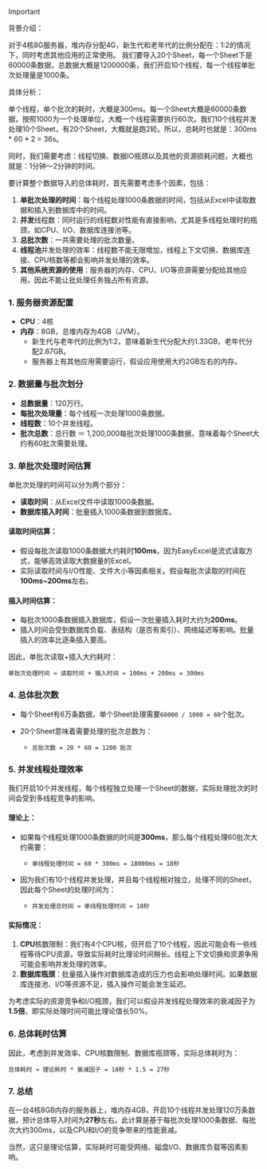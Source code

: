 > [!IMPORTANT]
>
> 背景介绍：
>
> 对于4核8G服务器，堆内存分配4G，新生代和老年代的比例分配在：1:2的情况下，同时考虑其他应用的正常使用。 我们要导入20个Sheet，每一个Sheet下是60000条数据，总数据大概是1200000条，我们开启10个线程，每一个线程单批次处理量是1000条。
>
> 
>
> 具体分析：
>
> 单个线程，单个批次的耗时，大概是300ms。每一个Sheet大概是60000条数据，按照1000为一个处理单位，大概一个线程需要执行60次。我们10个线程并发处理10个Sheet，有20个Sheet，大概就是跑2轮。所以，总耗时也就是：300ms * 60 * 2 = 36s。
>
> 同时，我们需要考虑：线程切换、数据IO瓶颈以及其他的资源损耗问题，大概也就是：1分钟～2分钟的时间。

要计算整个数据导入的总体耗时，首先需要考虑多个因素，包括：

1. **单批次处理的时间**：每个线程处理1000条数据的时间，包括从Excel中读取数据和插入到数据库中的时间。
2. **并发**线程数：同时运行的线程数对性能有直接影响，尤其是多线程处理时的瓶颈，如CPU、I/O、数据库连接池等。
3. **总批次数**：一共需要处理的批次数量。
4. **线程池**并发处理的效率：线程数不能无限增加，线程上下文切换、数据库连接、CPU核数等都会影响并发处理的效率。
5. **其他系统资源的使用**：服务器的内存、CPU、I/O等资源需要分配给其他应用，因此不能让批处理任务独占所有资源。

### 1. **服务器资源配置**

- **CPU**：4核
- **内存**：8GB，总堆内存为4GB（JVM）。
  - 新生代与老年代的比例为1:2，意味着新生代分配大约1.33GB，老年代分配2.67GB。
  - 服务器上有其他应用需要运行，假设应用使用大约2GB左右的内存。

### 2. **数据量与批次划分**

- **总数据量**：120万行。
- **每批次处理量**：每个线程一次处理1000条数据。
- **线程数**：10个并发线程。
- **批次总数**：总行数 ＝ 1,200,000每批次处理1000条数据，意味着每个Sheet大约有60批次需要处理。

### 3. **单批次处理时间估算**

单批次处理的时间可以分为两个部分：

- **读取时间**：从Excel文件中读取1000条数据。
- **数据库插入时间**：批量插入1000条数据到数据库。

#### 读取时间估算：

- 假设每批次读取1000条数据大约耗时**100ms**，因为EasyExcel是流式读取方式，能够高效读取大数据量的Excel。
- 实际读取时间与I/O性能、文件大小等因素相关。假设每批次读取的时间在**100ms~200ms**左右。

#### 插入时间估算：

- 每批次1000条数据插入数据库，假设一次批量插入耗时大约为**200ms**。
- 插入时间会受到数据库负载、表结构（是否有索引）、网络延迟等影响。批量插入的效率比逐条插入要高。

因此，单批次读取+插入大约耗时：

```Plain
单批次处理时间 ≈ 读取时间 + 插入时间 ≈ 100ms + 200ms = 300ms
```

### 4. **总体批次数**

- 每个Sheet有6万条数据，单个Sheet处理需要`60000 / 1000 = 60`个批次。

- 20个Sheet意味着需要处理的批次总数为：

  - ```Plain
    总批次数 = 20 * 60 = 1200 批次
    ```

### 5. **并发线程处理效率**

我们开启10个并发线程，每个线程独立处理一个Sheet的数据，实际处理批次的时间会受到多线程竞争的影响。

#### 理论上：

- 如果每个线程处理1000条数据的时间是**300ms**，那么每个线程处理60批次大约需要：

  - ```Plain
    单线程处理时间 = 60 * 300ms = 18000ms = 18秒
    ```

- 因为我们有10个线程并发处理，并且每个线程相对独立，处理不同的Sheet，因此每个Sheet的处理时间为：

  - ```Plain
    并发处理总时间 ≈ 单线程处理时间 ≈ 18秒
    ```

#### 实际情况：

1. **CPU**核数限制：我们有4个CPU核，但开启了10个线程，因此可能会有一些线程等待CPU资源，导致实际耗时比理论时间稍长。线程上下文切换和资源争用可能会影响并发处理的效率。
2. **数据库瓶颈**：批量插入操作对数据库造成的压力也会影响处理时间。如果数据库连接池、I/O等资源不足，插入操作可能会发生延迟。

为考虑实际的资源竞争和I/O瓶颈，我们可以假设并发线程处理效率的衰减因子为**1.5倍**，即实际处理时间可能比理论值长50%。

### 6. **总体耗时估算**

因此，考虑到并发效率、CPU核数限制、数据库瓶颈等，实际总体耗时为：

```Plain
总体耗时 ≈ 理论耗时 * 衰减因子 = 18秒 * 1.5 = 27秒
```

### 7. **总结**

在一台4核8GB内存的服务器上，堆内存4GB，开启10个线程并发处理120万条数据，预计总体导入时间为**27秒**左右。此计算是基于每批次处理1000条数据、每批次大约300ms，以及CPU和I/O的竞争带来的性能衰减。

当然，这只是理论估算，实际耗时可能受网络、磁盘I/O、数据库负载等因素影响。